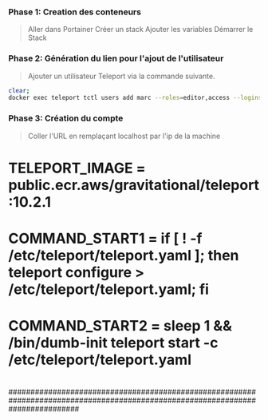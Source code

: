### Phase 1: Creation des conteneurs
> Aller dans Portainer
> Créer un stack
> Ajouter les variables
> Démarrer le Stack

### Phase 2: Génération du lien pour l'ajout de l'utilisateur
> Ajouter un utilisateur Teleport via la commande suivante.
```bash
clear;
docker exec teleport tctl users add marc --roles=editor,access --logins=root
```
### Phase 3: Création du compte
> Coller l'URL en remplaçant localhost par l'ip de la machine


# TELEPORT_IMAGE =  public.ecr.aws/gravitational/teleport:10.2.1
# COMMAND_START1 =  if [ ! -f /etc/teleport/teleport.yaml ]; then teleport configure > /etc/teleport/teleport.yaml; fi
# COMMAND_START2 =  sleep 1 && /bin/dumb-init teleport start -c /etc/teleport/teleport.yaml
# 
# 
################################################################################################################################


